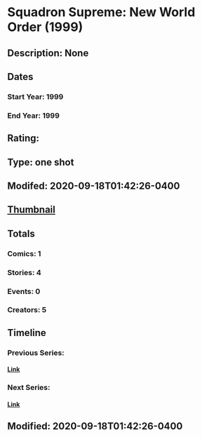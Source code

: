 # Squadron Supreme: New World Order (1999)
## Description: None
## Dates
### Start Year: 1999
### End Year: 1999
## Rating: 
## Type: one shot
## Modifed: 2020-09-18T01:42:26-0400
## [Thumbnail](http://i.annihil.us/u/prod/marvel/i/mg/b/40/image_not_available.jpg)
## Totals
### Comics: 1
### Stories: 4
### Events: 0
### Creators: 5
## Timeline
### Previous Series: 
#### [Link]()
### Next Series: 
#### [Link]()
## Modified: 2020-09-18T01:42:26-0400